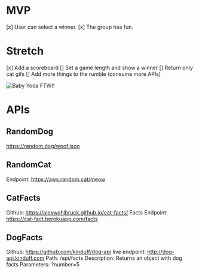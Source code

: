 # MVP

[x] User can select a winner. 
[x] The group has fun.

# Stretch 

[x] Add a scoreboard 
[] Set a game length and show a winner
[] Return only cat gifs
[] Add more things to the rumble (consume more APIs)

![Baby Yoda FTW!!](https://i.insider.com/5e32f2a324306a19834af322?width=600&format=jpeg&auto=webp)

# APIs 

## RandomDog
https://random.dog/woof.json

## RandomCat
Endpoint: https://aws.random.cat/meow

## CatFacts
Github: https://alexwohlbruck.github.io/cat-facts/ 
Facts Endpoint: https://cat-fact.herokuapp.com/facts

## DogFacts
Github: https://github.com/kinduff/dog-api
live endpoint: http://dog-api.kinduff.com
Path: /api/facts 	Description: Returns an object with dog facts Parameters: ?number=5